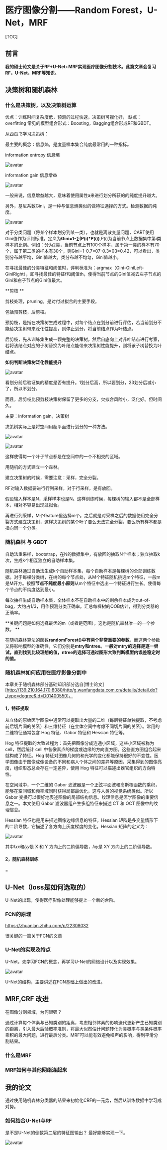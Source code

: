 医疗图像分割——Random Forest，U-Net，MRF
=================================

[TOC]

前言
----------------------------------

**我的硕士论文是关于RF+U-Net+MRF实现医疗图像分割技术。此篇文章会复习RF，U-Net，MRF等知识。**





## 决策树和随机森林



### 什么是决策树，以及决策树运算

优点：训练时间复杂度低，预测的过程快速，决策树可视化好，
缺点：overfitting
常见的模型组合形式：Boosting，Bagging组合形成RF和GBDT。

从西瓜书学习决策树：

最主要的概念：信息熵，是度量样本集合纯度最常用的一种指标。

information entropy 信息熵

![avatar](media/shang.png)

information gain 信息增益

![avatar](media/entropy2.png)

一般来说，信息增益越大，意味着使用属性a来进行划分所获的的纯度提升越大。

另外，基尼系数Gini，是一种与信息熵类似的做特征选择的方式。检测数据的纯度。

![avatar](media/gini.png)

对于分类问题（将某个样本划分到某一类），也就是离散变量问题，CART使用Gini值作为评判标准。定义为**Gini=1-∑(P(i)*P(i))**,P(i)为当前节点上数据集中第i类样本的比例。例如：分为2类，当前节点上有100个样本，属于第一类的样本有70个，属于第二类的样本有30个，则Gini=1-0.7×07-0.3×03=0.42，可以看出，类别分布越平均，Gini值越大，类分布越不均匀，Gini值越小。

在寻找最佳的分类特征和阈值时，评判标准为：argmax（Gini-GiniLeft-GiniRight），即寻找最佳的特征f和阈值th，使得当前节点的Gini值减去左子节点的Gini和右子节点的Gini值最大。

**剪枝 **

剪枝处理，pruning，是对付过拟合的主要手段。

包括预剪枝，后剪枝。

预剪枝，是指在决策树生成过程中，对每个结点在划分前进行评估，若当前划分不能给决策树带来泛化性提高，则停止划分，将当前结点作为叶结点。

后剪枝，先从训练集生成一颗完整的决策树，然后自底向上对非叶结点进行考察，若将该结点对应的子树替换为叶结点能带来决策树性能提升，则将该子树替换为叶结点。

**如何判断决策树泛化性能提升**

![avatar](media/jian.png)

看划分前后验证集的精度是否有提升。1划分后高，所以要划分，23划分后减小了，所以不划分。

而且，后剪枝比预剪枝决策树保留了更多的分支，欠拟合风险小，泛化好。但时间久。

主要：information gain，决策树

决策树实际上是将空间用超平面进行划分的一种方法。

![avatar](media/dt1.png)

![avatar](media/dt2.png)

这样使得每一个叶子节点都是在空间中的一个不相交的区域。

用随机的方式建立一个森林。

建立决策树的时候，需要注意：采样，完全分裂。

RF对输入数据要进行行列采样，对于行采样，是有放回。

假设输入样本是N，采样样本也是N。这样训练时候，每棵树的输入都不是全部样本，相对不容易出现过拟合。

再进行列采样，M个feature里选择m个。之后就是对采样之后的数据使用完全分裂方式建立决策树，这样决策树的某个叶子要么无法完全分裂，要么所有样本都是指向同一个分类。

### 随机森林 与 GBDT

自助法重采样，bootstrap，在N的数据集中，有放回的抽取N个样本；独立抽取k次，生成k个相互独立的自助样本集。

随机森林通过自助法生成k个自助样本集，每个自助样本是每棵树的全部训练数据。对于每棵分类树，在树的每个节点处，从M个特征随机挑选m个特征，一般m是M开方。按照**节点不纯度最小原则**从m个特征中选出一个特征进行生长。使得每个节点的不纯度达到最小。

每次抽样生成自助样本集，全体样本不在自助样本中的剩余样本成为out-of-bag，大约占1/3，用作预测分类正确率。汇总每棵树的OOB估计，得到分类器的正确率。

**关键问题是如何选择最优的m（或者是范围），这也是随机森林唯一的一个参数。 **

在随机森林算法的函数**randomForest()中有两个非常重要的参数**，而这两个参数又将影响模型的准确性，它们分别是**mtry和ntree**。**一般对mtry的选择是逐一尝试，直到找到比较理想的值，ntree的选择可通过图形大致判断模型内误差稳定时的值。**



### 随机森林如何应用在医疗影像分割中

本章关于随机森林部分基础知识部分选自[博士论文][http://139.210.164.170:8080/http/g.wanfangdata.com.cn/details/detail.do?_type=degree&id=D01400550]。

#### 1，特征提取

从立体的原始医学图像中通常可以提取出大量的二维（每层特征单独提取，不考虑前后切片间的关系）和三维特征（在立体空间中考虑不同切片间的关系）。常用的二维特征通常包含 Hog 特征、Gabor 特征和 Hessian 特征等。

Hog 特征提取的大致过程为：首先把图像分成连通小区域，这些小区域被称为 cell，然后统计 cell 中各像素点的梯度或边缘的方向直方图。这些直方图组合起来就构成了特征。Hog 特征对图像几何的和光学的变化都能保持很好的不变性。医学图像由于图像成像设备的不同和病人个体之间的差异等原因，采集得到的图像亮度，组织形态总会存在一定差异，使用 Hog 特征可以描述出器官组织的方向特性。

在空间域中，一个二维的 Gabor 滤波器是一个正弦平面波和高斯核函数的乘积，能够在空间域和频率域同时获得局部最优化，这与人类的视觉系统类似。所以 Gabor 变换可以很好地表述图像的局部结构信息。纹理信息是医学图像的重要信息之一。本文使用 Gabor 滤波器组产生多组特征来描述 CT 和 OCT 图像中的纹理信息。

Hessian 特征也是用来描述图像边缘信息的特征。Hessian 矩阵是多变量情形下的二阶导数，它描述了各方向上灰度梯度的变化。Hessian 矩阵的定义为：

![avatar](media/20190622170854.png)

其中𝐼𝑥𝑥和𝐼𝑦𝑦是 X 和 Y 方向上的二阶偏导数，𝐼𝑥𝑦是 XY 方向上的二阶偏导数。

#### 2，随机森林训练

=



U-Net（loss是如何选取的）
-----------------------------------

U-Net的出现，使得医疗影像处理能够提上一个新的台阶。



### FCN的原理

https://zhuanlan.zhihu.com/p/22308032

很关键的一篇关于FCN的文章



### U-Net的实现及特点

U-Net，先学习FCN的概念，再学习U-Net的网络设计以及实现效果。

![avatar](media/unet.jpg)

U-Net的结构，主要讲述在FCN基础上做出的改进。





MRF,CRF 改进
----------------------------------
在图像分割领域，为何很强？

通过计算每个体素与已知类别的距离，考虑相邻体素的影响迭代更新产生已知类别的距离，引入最大后验概率准则，将最大似然估计问题转化为类概率与类条件概率乘积的最大问题，进行最后分类。MRF可以能有效避免噪声的影响，得到平滑分割结果。

### 什么是MRF



### MRF如何与其他网络连起来



## 我的论文

通过使用随机森林分类器的结果来初始化CRF的一元势，然后从训练数据中学习成对势。



### 如何结合U-Net与RF

是不是U-Net的倒数第二层的特征图输出？ 最好能够实现一下。

![avatar](media/3adeadf2a20b0cc9cd68553a95f00552_hd.png)